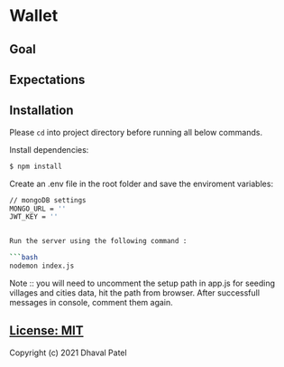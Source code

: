 # Wallet

## Goal

## Expectations


## Installation

Please `cd` into project directory before running all below commands.

Install dependencies:

```bash
$ npm install
```

Create an .env file in the root folder and save the enviroment variables:

```bash
// mongoDB settings
MONGO_URL = ''
JWT_KEY = ''


Run the server using the following command :

```bash
nodemon index.js
```

Note :: you will need to uncomment the setup path in app.js for seeding villages and cities data, hit the path from browser. After successfull messages in console, comment them again.

## [License: MIT](LICENSE.md)

Copyright (c) 2021 Dhaval Patel

